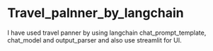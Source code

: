 # Travel_palnner_by_langchain
I have used travel panner by using langchain chat_prompt_template, chat_model and output_parser and also use streamlit for UI.
